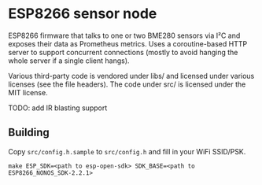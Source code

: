 # ESP8266 sensor node

ESP8266 firmware that talks to one or two BME280 sensors via I²C and exposes
their data as Prometheus metrics. Uses a coroutine-based HTTP server to
support concurrent connections (mostly to avoid hanging the whole server
if a single client hangs).

Various third-party code is vendored under libs/ and licensed under various
licenses (see the file headers). The code under src/ is licensed under the
MIT license.

TODO: add IR blasting support

## Building

Copy `src/config.h.sample` to `src/config.h` and fill in your WiFi SSID/PSK.

    make ESP_SDK=<path to esp-open-sdk> SDK_BASE=<path to ESP8266_NONOS_SDK-2.2.1>

